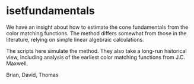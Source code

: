 # isetfundamentals

We have an insight about how to estimate the cone fundamentals from the color matching functions.  The method differs somewhat from those in the literature, relying on simple linear algebraic calculations.

The scripts here simulate the method.  They also take a long-run historical view, including analysis of the earliest color matching functions from J.C. Maxwell.

Brian, David, Thomas
